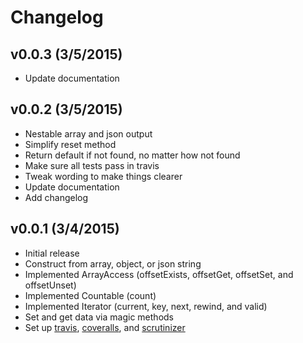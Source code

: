 Changelog
=========

v0.0.3 (3/5/2015)
------------------
* Update documentation


v0.0.2 (3/5/2015)
------------------
* Nestable array and json output
* Simplify reset method
* Return default if not found, no matter how not found
* Make sure all tests pass in travis
* Tweak wording to make things clearer
* Update documentation
* Add changelog


v0.0.1 (3/4/2015)
------------------
* Initial release
* Construct from array, object, or json string
* Implemented ArrayAccess (offsetExists, offsetGet, offsetSet, and offsetUnset)
* Implemented Countable (count)
* Implemented Iterator (current, key, next, rewind, and valid)
* Set and get data via magic methods
* Set up [travis](travis-ci.org/kumuwai/data-transfer-object), [coveralls](coveralls.io/r/kumuwai/data-transfer-object), and [scrutinizer](scrutinizer-ci.com/g/kumuwai/data-transfer-object)
